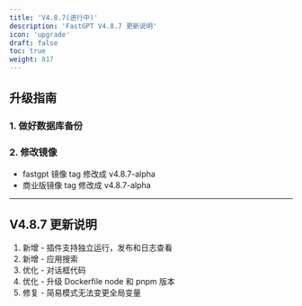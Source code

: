 ```yaml
---
title: 'V4.8.7(进行中)'
description: 'FastGPT V4.8.7 更新说明'
icon: 'upgrade'
draft: false
toc: true
weight: 817
---
```


## 升级指南

### 1. 做好数据库备份

### 2. 修改镜像

- fastgpt 镜像 tag 修改成 v4.8.7-alpha
- 商业版镜像 tag 修改成 v4.8.7-alpha

-------

## V4.8.7 更新说明

1. 新增 - 插件支持独立运行，发布和日志查看
2. 新增 - 应用搜索
3. 优化 - 对话框代码
4. 优化 - 升级 Dockerfile node 和 pnpm 版本
5. 修复 - 简易模式无法变更全局变量
